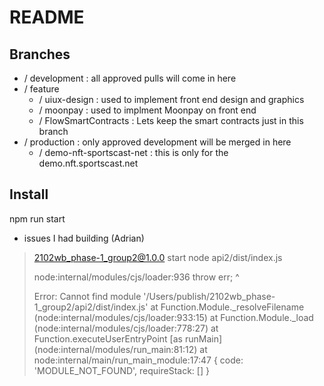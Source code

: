 # README

## Branches
* / development : all approved pulls will come in here
* / feature 
  * / uiux-design : used to implement front end design and graphics
  * / moonpay : used to implment Moonpay on front end
  * / FlowSmartContracts : Lets keep the smart contracts just in this branch
* / production : only approved development will be merged in here
  * / demo-nft-sportscast-net : this is only for the demo.nft.sportscast.net

## Install
npm run start

* issues I had building (Adrian)
> 2102wb_phase-1_group2@1.0.0 start
> node api2/dist/index.js
>
> node:internal/modules/cjs/loader:936
>  throw err;
>  ^
>
> Error: Cannot find module '/Users/publish/2102wb_phase-1_group2/api2/dist/index.js'
>    at Function.Module._resolveFilename (node:internal/modules/cjs/loader:933:15)
>    at Function.Module._load (node:internal/modules/cjs/loader:778:27)
>    at Function.executeUserEntryPoint [as runMain] (node:internal/modules/run_main:81:12)
>    at node:internal/main/run_main_module:17:47 {
>  code: 'MODULE_NOT_FOUND',
>  requireStack: []
> }
 
